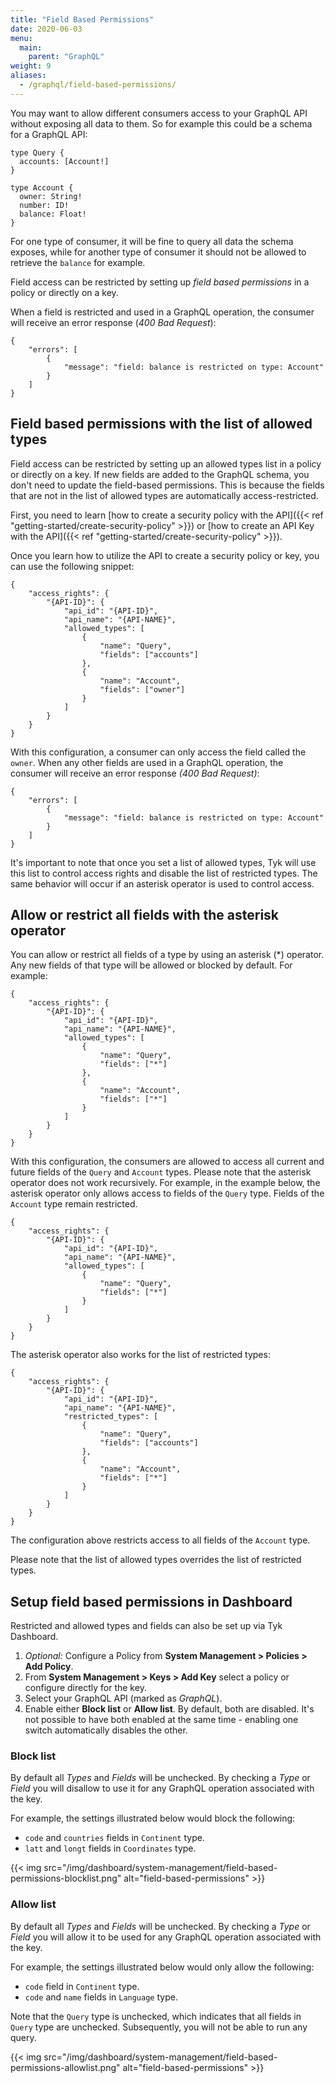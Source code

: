 ```yaml
---
title: "Field Based Permissions"
date: 2020-06-03
menu:
  main:
    parent: "GraphQL"
weight: 9
aliases:
  - /graphql/field-based-permissions/
---
```


You may want to allow different consumers access to your GraphQL API without exposing all data to them. So for example this could be a schema for a GraphQL API:

```
type Query {
  accounts: [Account!]
}

type Account {
  owner: String!
  number: ID!
  balance: Float!
}
```

For one type of consumer, it will be fine to query all data the schema exposes, while for another type of consumer it should not be allowed to retrieve the `balance` for example.

Field access can be restricted by setting up _field based permissions_ in a policy or directly on a key.

When a field is restricted and used in a GraphQL operation, the consumer will receive an error response (_400 Bad Request_):

```
{
    "errors": [
        {
            "message": "field: balance is restricted on type: Account"
        }
    ]
}
```

## Field based permissions with the list of allowed types

Field access can be restricted by setting up an allowed types list in a policy or directly on a key. If new fields are added to the GraphQL schema, you don't need to update the field-based permissions. This is because the fields that are not in the list of allowed types are automatically access-restricted.

First, you need to learn [how to create a security policy with the API]({{< ref "getting-started/create-security-policy" >}}) or [how to create an API Key with the API]({{< ref "getting-started/create-security-policy" >}}).

Once you learn how to utilize the API to create a security policy or key, you can use the following snippet:

```
{
    "access_rights": {
        "{API-ID}": {
            "api_id": "{API-ID}",
            "api_name": "{API-NAME}",
            "allowed_types": [
                {
                    "name": "Query",
                    "fields": ["accounts"]
                },
                {
                    "name": "Account",
                    "fields": ["owner"]
                }
            ]
        }
    }
}
```

With this configuration, a consumer can only access the field called the `owner`. When any other fields are used in a GraphQL operation, the consumer will receive an error response _(400 Bad Request)_:

```
{
    "errors": [
        {
            "message": "field: balance is restricted on type: Account"
        }
    ]
}
```

It's important to note that once you set a list of allowed types, Tyk will use this list to control access rights and disable the list of restricted types. The same behavior will occur if an asterisk operator is used to control access.

## Allow or restrict all fields with the asterisk operator

You can allow or restrict all fields of a type by using an asterisk (\*) operator. Any new fields of that type will be allowed or blocked by default. For example:

```
{
    "access_rights": {
        "{API-ID}": {
            "api_id": "{API-ID}",
            "api_name": "{API-NAME}",
            "allowed_types": [
                {
                    "name": "Query",
                    "fields": ["*"]
                },
                {
                    "name": "Account",
                    "fields": ["*"]
                }
            ]
        }
    }
}
```

With this configuration, the consumers are allowed to access all current and future fields of the `Query` and `Account` types. Please note that the asterisk operator does not work recursively. For example, in the example below, the asterisk operator only allows access to fields of the `Query` type. Fields of the `Account` type remain restricted.

```
{
    "access_rights": {
        "{API-ID}": {
            "api_id": "{API-ID}",
            "api_name": "{API-NAME}",
            "allowed_types": [
                {
                    "name": "Query",
                    "fields": ["*"]
                }
            ]
        }
    }
}
```

The asterisk operator also works for the list of restricted types:

```
{
    "access_rights": {
        "{API-ID}": {
            "api_id": "{API-ID}",
            "api_name": "{API-NAME}",
            "restricted_types": [
                {
                    "name": "Query",
                    "fields": ["accounts"]
                },
                {
                    "name": "Account",
                    "fields": ["*"]
                }
            ]
        }
    }
}
```

The configuration above restricts access to all fields of the `Account` type.

Please note that the list of allowed types overrides the list of restricted types.

## Setup field based permissions in Dashboard

Restricted and allowed types and fields can also be set up via Tyk Dashboard.

1. _Optional:_ Configure a Policy from **System Management > Policies > Add Policy**.
2. From **System Management > Keys > Add Key** select a policy or configure directly for the key.
3. Select your GraphQL API (marked as _GraphQL_).
4. Enable either **Block list** or **Allow list**. By default, both are disabled. It's not possible to have both enabled at the same time - enabling one switch automatically disables the other.

### Block list

By default all _Types_ and _Fields_ will be unchecked. By checking a _Type_ or _Field_ you will disallow to use it for any GraphQL operation associated with the key.

For example, the settings illustrated below would block the following:

- `code` and `countries` fields in `Continent` type.
- `latt` and `longt` fields in `Coordinates` type.

{{< img src="/img/dashboard/system-management/field-based-permissions-blocklist.png" alt="field-based-permissions" >}}

### Allow list

By default all _Types_ and _Fields_ will be unchecked. By checking a _Type_ or _Field_ you will allow it to be used for any GraphQL operation associated with the key.

For example, the settings illustrated below would only allow the following:

- `code` field in `Continent` type.
- `code` and `name` fields in `Language` type.

Note that the `Query` type is unchecked, which indicates that all fields in `Query` type are unchecked. Subsequently, you will not be able to run any query.

{{< img src="/img/dashboard/system-management/field-based-permissions-allowlist.png" alt="field-based-permissions" >}}
